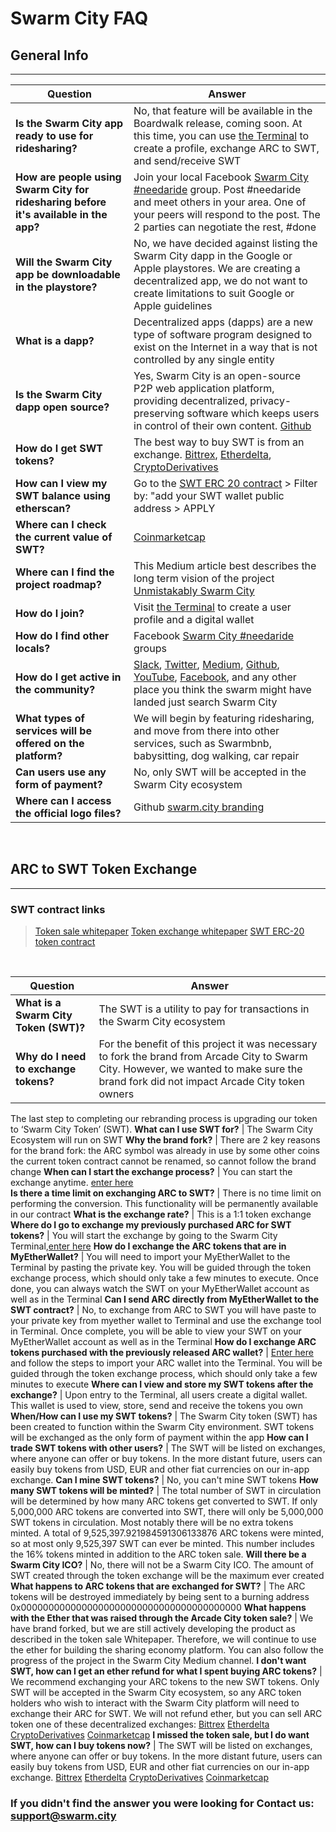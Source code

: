 # Swarm City FAQ


## General Info
---

Question | Answer
-------- | ------------
**Is the Swarm City app ready to use for ridesharing?** | No, that feature will be available in the Boardwalk release, coming soon. At this time, you can use [the Terminal](https://swarm.city) to create a profile, exchange ARC to SWT, and send/receive SWT
**How are people using Swarm City for ridesharing before it's available in the app?** | Join your local Facebook [Swarm City #needaride](https://swarmedup.com/needaride/) group. Post #needaride and meet others in your area. One of your peers will respond to the post. The 2 parties can negotiate the rest, #done
**Will the Swarm City app be downloadable in the playstore?** | No, we have decided against listing the Swarm City dapp in the Google or Apple playstores. We are creating a decentralized app, we do not want to create limitations to suit Google or Apple guidelines
**What is a dapp?** | Decentralized apps (dapps) are a new type of software program designed to exist on the Internet in a way that is not controlled by any single entity
**Is the Swarm City dapp open source?** | Yes, Swarm City is an open-source P2P web application platform, providing decentralized, privacy-preserving software which keeps users in control of their own content. [Github](https://github.com/swarmcity)
**How do I get SWT tokens?** | The best way to buy SWT is from an exchange. [Bittrex](https://bittrex.com/Market/Index?MarketName=BTC-SWT), [Etherdelta](https://etherdelta.github.io/#SWT-ETH), [CryptoDerivatives](https://cryptoderivatives.market/token/SWT)
**How can I view my SWT balance using etherscan?** | Go to the [SWT ERC 20 contract](https://etherscan.io/token/0xB9e7F8568e08d5659f5D29C4997173d84CdF2607) > Filter by: "add your SWT wallet public address > APPLY
**Where can I check the current value of SWT?** | [Coinmarketcap](http://coinmarketcap.com/assets/swarm-city/)
**Where can I find the project roadmap?** | This Medium article best describes the long term vision of the project [Unmistakably Swarm City](https://press.swarm.city/unmistakably-swarm-city-9522606f88)
**How do I join?** | Visit [the Terminal](https://swarm.city) to create a user profile and a digital wallet 
**How do I find other locals?** | Facebook [Swarm City #needaride](https://www.swarmedup.com/needaride/) groups
**How do I get active in the community?** | [Slack](https://swarm-slack-invite.herokuapp.com/), [Twitter](https://twitter.com/SwarmCityDApp), [Medium](https://press.swarm.city/), [Github](https://github.com/swarmcity), [YouTube](https://www.youtube.com/channel/UCsHBWn_ytZ3xdMbTyYe5Ifg), [Facebook](https://www.facebook.com/groups/SwarmCity/), and any other place you think the swarm might have landed just search Swarm City
**What types of services will be offered on the platform?** | We will begin by featuring ridesharing, and move from there into other services, such as Swarmbnb, babysitting, dog walking, car repair
**Can users use any form of payment?** | No, only SWT will be accepted in the Swarm City ecosystem
**Where can I access the official logo files?** | Github [swarm.city branding](https://github.com/swarmcity/branding.git)



<br>


## ARC to SWT Token Exchange
---

### SWT contract links


> [Token sale whitepaper](https://drive.google.com/file/d/0B9RSMdR2vWssV2JJX0t6dmN6SUk/view)
[Token exchange whitepaper](https://github.com/swarmcity/sc-token/blob/master/token-exchange-miniwhitepaper.md)
[SWT ERC-20 token contract](https://etherscan.io/token/0xB9e7F8568e08d5659f5D29C4997173d84CdF2607)


<br>

Question | Answer 
-------- | ----------
**What is a Swarm City Token (SWT)?** | The SWT is a utility to pay for transactions in the Swarm City ecosystem
**Why do I need to exchange tokens?** | For the benefit of this project it was necessary to fork the brand from Arcade City to Swarm City. However, we wanted to make sure the brand fork did not impact Arcade City token owners 
The last step to completing our rebranding process is upgrading our token to ‘Swarm City Token’ (SWT).
**What can I use SWT for?** | The Swarm City Ecosystem will run on SWT
**Why the brand fork?** | There are 2 key reasons for the brand fork: the ARC symbol was already in use by some other coins
the current token contract cannot be renamed, so cannot follow the brand change
**When can I start the exchange process?** | You can start the exchange anytime. [enter here]( https://swarm.city/)    
**Is there a time limit on exchanging ARC to SWT?** | There is no time limit on performing the conversion. This functionality will be permanently available in our contract
**What is the exchange rate?** | This is a 1:1 token exchange
**Where do I go to exchange my previously purchased ARC for SWT tokens?** | You will start the exchange by going to the Swarm City Terminal,[enter here]( https://swarm.city)
**How do I exchange the ARC tokens that are in MyEtherWallet?** | You will need to import your MyEtherWallet to the Terminal by pasting the private key. You will be guided through the token exchange process, which should only take a few minutes to execute. Once done, you can always watch the SWT on your MyEtherWallet account as well as in the Terminal
**Can I send ARC directly from MyEtherWallet to the SWT contract?** | No, to exchange from ARC to SWT you will have paste to your private key from myether wallet to Terminal and use the exchange tool in Terminal. Once complete, you will be able to view your SWT on your MyEtherWallet account as well as in the Terminal
**How do I exchange ARC tokens purchased with the previously released ARC wallet?** | [Enter here]( https://swarm.city/) and follow the steps to import your ARC wallet into the Terminal. You will be guided through the token exchange process, which should only take a few minutes to execute
**Where can I view and store my SWT tokens after the exchange?** | Upon entry to the Terminal, all users create a digital wallet. This wallet is used to view, store, send and receive the tokens you own
**When/How can I use my SWT tokens?** | The Swarm City token (SWT) has been created to function within the Swarm City environment. SWT tokens will be exchanged as the only form of payment within the app 
**How can I trade SWT tokens with other users?** | The SWT will be listed on exchanges, where anyone can offer or buy tokens. In the more distant future, users can easily buy tokens from USD, EUR and other fiat currencies on our in-app exchange.
**Can I mine SWT tokens?** | No, you can't mine SWT tokens 
**How many SWT tokens will be minted?** | The total number of SWT in circulation will be determined by how many ARC tokens get converted to SWT. If only 5,000,000 ARC tokens are converted into SWT, there will only be 5,000,000 SWT tokens in circulation. Most notably there will be no extra tokens minted. A total of 9,525,397.921984591306133876 ARC tokens were minted, so at most only 9,525,397 SWT can ever be minted. This number includes the 16% tokens minted in addition to the ARC token sale.
**Will there be a Swarm City ICO?** | No, there will not be a Swarm City ICO. The amount of SWT created through the token exchange will be the maximum ever created
**What happens to ARC tokens that are exchanged for SWT?** | The ARC tokens will be destroyed immediately by being sent to a burning address 0x0000000000000000000000000000000000000000
**What happens with the Ether that was raised through the Arcade City token sale?** | We have brand forked, but we are still actively developing the product as described in the token sale Whitepaper. Therefore, we will continue to use the ether for building the sharing economy platform. You can also follow the progress of the project in the Swarm City Medium channel.
**I don't want SWT, how can I get an ether refund for what I spent buying ARC tokens?** | We recommend exchanging your ARC tokens to the new SWT tokens. Only SWT will be accepted in the Swarm City ecosystem, so any ARC token holders who wish to interact with the Swarm City platform will need to exchange their ARC for SWT. We will not refund ether, but you can sell ARC token one of these decentralized exchanges: [Bittrex](https://bittrex.com/Market/Index?MarketName=BTC-SWT)
[Etherdelta](https://etherdelta.github.io/#SWT-ETH)
[CryptoDerivatives](https://cryptoderivatives.market/token/SWT)
[Coinmarketcap](http://coinmarketcap.com/assets/swarm-city/)
**I missed the token sale, but I do want SWT, how can I buy tokens now?** | The SWT will be listed on exchanges, where anyone can offer or buy tokens. In the more distant future, users can easily buy tokens from USD, EUR and other fiat currencies on our in-app exchange. [Bittrex](https://bittrex.com/Market/Index?MarketName=BTC-SWT)
[Etherdelta](https://etherdelta.github.io/#SWT-ETH)
[CryptoDerivatives](https://cryptoderivatives.market/token/SWT)
[Coinmarketcap](http://coinmarketcap.com/assets/swarm-city/)


### If you didn't find the answer you were looking for Contact us: support@swarm.city
